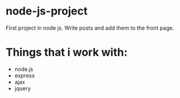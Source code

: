 # node-js-project
First project in node js.
Write posts and add them to the front page.

# Things that i work with:
* node.js 
* express
* ajax
* jquery

